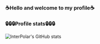 ### ☕Hello and welcome to my profile☕

  ### 🔒🔒🔒Profile stats🔒🔒🔒
![InterPolar's GitHub stats](https://github-readme-stats.vercel.app/api?username=BruhDevel&theme=dracula)
